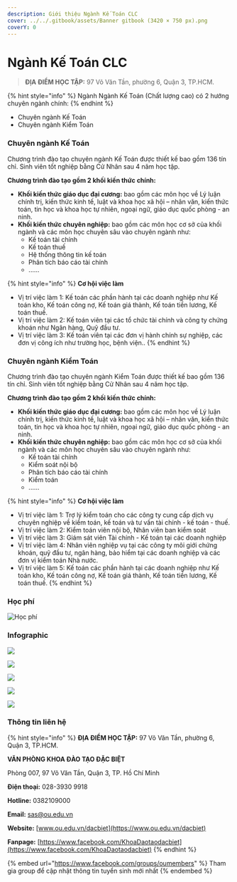 ```yaml
---
description: Giới thiệu Ngành Kế Toán CLC
cover: ../../.gitbook/assets/Banner gitbook (3420 × 750 px).png
coverY: 0
---
```


# Ngành Kế Toán CLC

> **ĐỊA ĐIỂM HỌC TẬP:** 97 Võ Văn Tần, phường 6, Quận 3, TP.HCM.

{% hint style="info" %}
Ngành Ngành Kế Toán (Chất lượng cao) có 2 hướng chuyên ngành chính:
{% endhint %}

* Chuyên ngành Kế Toán
* Chuyên ngành Kiểm Toán

### Chuyên ngành Kế Toán

Chương trình đào tạo chuyên ngành Kế Toán được thiết kế bao gồm 136 tín chỉ. Sinh viên tốt nghiệp bằng Cử Nhân sau 4 năm học tập.

**Chương trình đào tạo gồm 2 khối kiến thức chính:**

* **Khối kiến thức giáo dục đại cương:** bao gồm các môn học về Lý luận chính trị, kiến thức kinh tế, luật và khoa học xã hội – nhân văn, kiến thức toán, tin học và khoa học tự nhiên, ngoại ngữ, giáo dục quốc phòng - an ninh.
* **Khối kiến thức chuyên nghiệp:** bao gồm các môn học cơ sở của khối ngành và các môn học chuyên sâu vào chuyên ngành như:
  * Kế toán tài chính
  * Kế toán thuế
  * Hệ thống thông tin kế toán
  * Phân tích báo cáo tài chính
  * ......

{% hint style="info" %}
**Cơ hội việc làm**

* Vị trí việc làm 1: Kế toán các phần hành tại các doanh nghiệp như Kế toán kho, Kế toán công nợ, Kế toán giá thành, Kế toán tiền lương, Kế toán thuế.
* Vị trí việc làm 2: Kế toán viên tại các tổ chức tài chính và công ty chứng khoán như Ngân hàng, Quỹ đầu tư.
* Vị trí việc làm 3: Kế toán viên tại các đơn vị hành chính sự nghiệp, các đơn vị công ích như trường học, bệnh viện..
{% endhint %}

### Chuyên ngành Kiểm Toán

Chương trình đào tạo chuyên ngành Kiểm Toán được thiết kế bao gồm 136 tín chỉ. Sinh viên tốt nghiệp bằng Cử Nhân sau 4 năm học tập.

**Chương trình đào tạo gồm 2 khối kiến thức chính:**

* **Khối kiến thức giáo dục đại cương:** bao gồm các môn học về Lý luận chính trị, kiến thức kinh tế, luật và khoa học xã hội – nhân văn, kiến thức toán, tin học và khoa học tự nhiên, ngoại ngữ, giáo dục quốc phòng - an ninh.
* **Khối kiến thức chuyên nghiệp:** bao gồm các môn học cơ sở của khối ngành và các môn học chuyên sâu vào chuyên ngành như:
  * Kế toán tài chính
  * Kiểm soát nội bộ
  * Phân tích báo cáo tài chính
  * Kiểm toán
  * ......

{% hint style="info" %}
**Cơ hội việc làm**

* Vị trí việc làm 1: Trợ lý kiểm toán cho các công ty cung cấp dịch vụ chuyên nghiệp về kiểm toán, kế toán và tư vấn tài chính - kế toán - thuế.
* Vị trí việc làm 2: Kiểm toán viên nội bộ, Nhân viên ban kiểm soát
* Vị trí việc làm 3: Giám sát viên Tài chính - Kế toán tại các doanh nghiệp
* Vị trí việc làm 4: Nhân viên nghiệp vụ tại các công ty môi giới chứng khoán, quỹ đầu tư, ngân hàng, bảo hiểm tại các doanh nghiệp và các đơn vị kiểm toán Nhà nước.
* Vị trí việc làm 5: Kế toán các phần hành tại các doanh nghiệp như Kế toán kho, Kế toán công nợ, Kế toán giá thành, Kế toán tiền lương, Kế toán thuế.
{% endhint %}

### Học phí

![Học phí](<../../.gitbook/assets/48 - học phí.png>)

### Infographic

![](<../../.gitbook/assets/22 - Ngành Kế Toán.png>)

![](<../../.gitbook/assets/23 - Kế toán.png>)

![](<../../.gitbook/assets/24 - Kế toán.png>)

![](<../../.gitbook/assets/25 - Kiểm toán.png>)

![](<../../.gitbook/assets/26 -  Kiểm toán.png>)

### Thông tin liên hệ

{% hint style="info" %}
**ĐỊA ĐIỂM HỌC TẬP:** 97 Võ Văn Tần, phường 6, Quận 3, TP.HCM.

**VĂN PHÒNG KHOA ĐÀO TẠO ĐẶC BIỆT**&#x20;

Phòng 007, 97 Võ Văn Tần, Quận 3, TP. Hồ Chí Minh

**Điện thoại:** 028-3930 9918

**Hotline:** 0382109000

**Email:** sas@ou.edu.vn

**Website:** [www.ou.edu.vn/dacbiet](https://www.ou.edu.vn/dacbiet)

**Fanpage:** [https://www.facebook.com/KhoaDaotaodacbiet](https://www.facebook.com/KhoaDaotaodacbiet)
{% endhint %}

{% embed url="https://www.facebook.com/groups/oumembers" %}
Tham gia group để cập nhật thông tin tuyển sinh mới nhất
{% endembed %}

